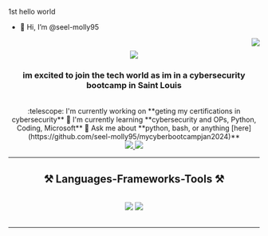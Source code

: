 
1st
hello world
- 👋 Hi, I’m @seel-molly95
<img align="right" src="https://visitor-badge.laobi.icu/badge?page_id=molly.seel" />
<h1 align="center">
    <img src="https://readme-typing-svg.herokuapp.com/?font=Righteous&size=35&center=true&vCenter=true&width=500&height=70&duration=4000&lines=Hi+There!+:wave:;+I'm+molly+seel!;" />
</h1>
<h3 align="center">im excited to join the tech world as im in a cybersecurity bootcamp in Saint Louis</h3>
<br/>
<div align="center">
:telescope: I'm currently working on **geting my certifications in cybersecurity**
🌱 I'm currently learning **cybersecurity and OPs, Python, Coding, Microsoft**
💬 Ask me about **python, bash, or anything [here](https://github.com/seel-molly95/mycyberbootcampjan2024)**
 </div>
<div align="center"> 
  <a href="mailto:seelmolly95@gmail.com">
    <img src="https://img.shields.io/badge/Gmail-333333?style=for-the-badge&logo=gmail&logoColor=red" />
  </a>
  <a href="https://linkedin.com/in/molly-seel-638981292/" target="_blank">
    <img src="https://img.shields.io/badge/LinkedIn-0077B5?style=for-the-badge&logo=linkedin&logoColor=white" target="_blank" />
  </a>
  </a>
</div>
 <hr/>
 <h2 align="center">⚒️ Languages-Frameworks-Tools ⚒️</h2>
<br/>
<div align="center">
    <img src="https://skillicons.dev/icons?i=vscode,github,bash,git" />
    <img src="https://skillicons.dev/icons?i=java,python,mysql" /><br>
</div>
<br/>
<hr/>
